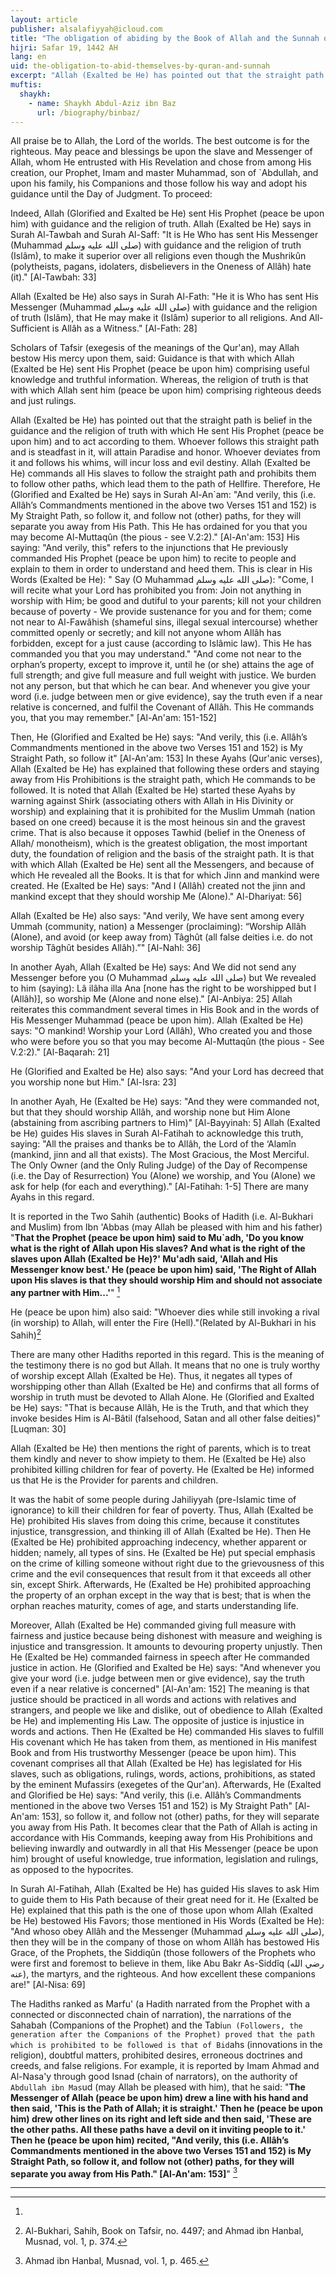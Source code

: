 ```yaml
---
layout: article
publisher: alsalafiyyah@icloud.com
title: "The obligation of abiding by the Book of Allah and the Sunnah of His Messenger and warning against whatever contradicts them"
hijri: Safar 19, 1442 AH
lang: en
uid: the-obligation-to-abid-themselves-by-quran-and-sunnah
excerpt: "Allah (Exalted be He) has pointed out that the straight path is belief in the guidance and the religion of truth with which He sent His Prophet (peace be upon him) and to act according to them. Whoever follows this straight path and is steadfast in it, will attain Paradise and honor. Whoever deviates from it and follows his whims, will incur loss and evil destiny. Allah (Exalted be He) commands all His slaves to follow the straight path and prohibits them to follow other paths, which lead them to the path of Hellfire."
muftis:
  shaykh: 
    - name: Shaykh Abdul-Aziz ibn Baz
      url: /biography/binbaz/
---
```


All praise be to Allah, the Lord of the worlds. The best outcome is for the righteous. May peace and blessings be upon the slave and Messenger of Allah, whom He entrusted with His Revelation and chose from among His creation, our Prophet, Imam and master Muhammad, son of `Abdullah, and upon his family, his Companions and those follow his way and adopt his guidance until the Day of Judgment. To proceed:

Indeed, Allah (Glorified and Exalted be He) sent His Prophet (peace be upon him) with guidance and the religion of truth. Allah (Exalted be He) says in Surah Al-Tawbah and Surah Al-Saff: "It is He Who has sent His Messenger (Muhammad صلى الله عليه وسلم) with guidance and the religion of truth (Islâm), to make it superior over all religions even though the Mushrikûn (polytheists, pagans, idolaters, disbelievers in the Oneness of Allâh) hate (it)." [Al-Tawbah: 33]

Allah (Exalted be He) also says in Surah Al-Fath: "He it is Who has sent His Messenger (Muhammad صلى الله عليه وسلم) with guidance and the religion of truth (Islâm), that He may make it (Islâm) superior to all religions. And All-Sufficient is Allâh as a Witness." [Al-Fath: 28]

Scholars of Tafsir (exegesis of the meanings of the Qur'an), may Allah bestow His mercy upon them, said: Guidance is that with which Allah (Exalted be He) sent His Prophet (peace be upon him) comprising useful knowledge and truthful information. Whereas, the religion of truth is that with which Allah sent him (peace be upon him) comprising righteous deeds and just rulings.

Allah (Exalted be He) has pointed out that the straight path is belief in the guidance and the religion of truth with which He sent His Prophet (peace be upon him) and to act according to them. Whoever follows this straight path and is steadfast in it, will attain Paradise and honor. Whoever deviates from it and follows his whims, will incur loss and evil destiny. Allah (Exalted be He) commands all His slaves to follow the straight path and prohibits them to follow other paths, which lead them to the path of Hellfire. Therefore, He (Glorified and Exalted be He) says in Surah Al-An`am: "And verily, this (i.e. Allâh’s Commandments mentioned in the above two Verses 151 and 152) is My Straight Path, so follow it, and follow not (other) paths, for they will separate you away from His Path. This He has ordained for you that you may become Al-Muttaqûn (the pious - see V.2:2)." [Al-An'am: 153] His saying: "And verily, this" refers to the injunctions that He previously commanded His Prophet (peace be upon him) to recite to people and explain to them in order to understand and heed them. This is clear in His Words (Exalted be He): " Say (O Muhammad صلى الله عليه وسلم): "Come, I will recite what your Lord has prohibited you from: Join not anything in worship with Him; be good and dutiful to your parents; kill not your children because of poverty - We provide sustenance for you and for them; come not near to Al-Fawâhish (shameful sins, illegal sexual intercourse) whether committed openly or secretly; and kill not anyone whom Allâh has forbidden, except for a just cause (according to Islâmic law). This He has commanded you that you may understand." "And come not near to the orphan’s property, except to improve it, until he (or she) attains the age of full strength; and give full measure and full weight with justice. We burden not any person, but that which he can bear. And whenever you give your word (i.e. judge between men or give evidence), say the truth even if a near relative is concerned, and fulfil the Covenant of Allâh. This He commands you, that you may remember." [Al-An'am: 151-152]

Then, He (Glorified and Exalted be He) says: "And verily, this (i.e. Allâh’s Commandments mentioned in the above two Verses 151 and 152) is My Straight Path, so follow it" [Al-An'am: 153] In these Ayahs (Qur'anic verses), Allah (Exalted be He) has explained that following these orders and staying away from His Prohibitions is the straight path, which He commands to be followed. It is noted that Allah (Exalted be He) started these Ayahs by warning against Shirk (associating others with Allah in His Divinity or worship) and explaining that it is prohibited for the Muslim Ummah (nation based on one creed) because it is the most heinous sin and the gravest crime. That is also because it opposes Tawhid (belief in the Oneness of Allah/ monotheism), which is the greatest obligation, the most important duty, the foundation of religion and the basis of the straight path. It is that with which Allah (Exalted be He) sent all the Messengers, and because of which He revealed all the Books. It is that for which Jinn and mankind were created. He (Exalted be He) says: "And I (Allâh) created not the jinn and mankind except that they should worship Me (Alone)." Al-Dhariyat: 56]

Allah (Exalted be He) also says: "And verily, We have sent among every Ummah (community, nation) a Messenger (proclaiming): “Worship Allâh (Alone), and avoid (or keep away from) Tâghût (all false deities i.e. do not worship Tâghût besides Allâh).”" [Al-Nahl: 36]

In another Ayah, Allah (Exalted be He) says: And We did not send any Messenger before you (O Muhammad صلى الله عليه وسلم) but We revealed to him (saying): Lâ ilâha illa Ana [none has the right to be worshipped but I (Allâh)], so worship Me (Alone and none else)." [Al-Anbiya: 25] Allah reiterates this commandment several times in His Book and in the words of His Messenger Muhammad (peace be upon him). Allah (Exalted be He) says: "O mankind! Worship your Lord (Allâh), Who created you and those who were before you so that you may become Al-Muttaqûn (the pious - See V.2:2)." [Al-Baqarah: 21]

He (Glorified and Exalted be He) also says: "And your Lord has decreed that you worship none but Him." [Al-Isra: 23]

In another Ayah, He (Exalted be He) says: "And they were commanded not, but that they should worship Allâh, and worship none but Him Alone (abstaining from ascribing partners to Him)" [Al-Bayyinah: 5] Allah (Exalted be He) guides His slaves in Surah Al-Fatihah to acknowledge this truth, saying:  "All the praises and thanks be to Allâh, the Lord of the ‘Alamîn (mankind, jinn and all that exists). The Most Gracious, the Most Merciful. The Only Owner (and the Only Ruling Judge) of the Day of Recompense (i.e. the Day of Resurrection) You (Alone) we worship, and You (Alone) we ask for help (for each and everything)." [Al-Fatihah: 1-5] There are many Ayahs in this regard.

It is reported in the Two Sahih (authentic) Books of Hadith (i.e. Al-Bukhari and Muslim) from Ibn 'Abbas (may Allah be pleased with him and his father) "**That the Prophet (peace be upon him) said to Mu`adh, 'Do you know what is the right of Allah upon His slaves? And what is the right of the slaves upon Allah (Exalted be He)?' Mu'adh said, 'Allah and His Messenger know best.' He (peace be upon him) said, 'The Right of Allah upon His slaves is that they should worship Him and should not associate any partner with Him...'**" [^1]

He (peace be upon him) also said: "Whoever dies while still invoking a rival (in worship) to Allah, will enter the Fire (Hell)."(Related by Al-Bukhari in his Sahih)[^2]

There are many other Hadiths reported in this regard. This is the meaning of the testimony there is no god but Allah. It means that no one is truly worthy of worship except Allah (Exalted be He). Thus, it negates all types of worshipping other than Allah (Exalted be He) and confirms that all forms of worship in truth must be devoted to Allah Alone. He (Glorified and Exalted be He) says: "That is because Allâh, He is the Truth, and that which they invoke besides Him is Al-Bâtil (falsehood, Satan and all other false deities)" [Luqman: 30]

Allah (Exalted be He) then mentions the right of parents, which is to treat them kindly and never to show impiety to them. He (Exalted be He) also prohibited killing children for fear of poverty. He (Exalted be He) informed us that He is the Provider for parents and children. 

It was the habit of some people during Jahiliyyah (pre-Islamic time of ignorance) to kill their children for fear of poverty. Thus, Allah (Exalted be He) prohibited His slaves from doing this crime, because it constitutes injustice, transgression, and thinking ill of Allah (Exalted be He). Then He (Exalted be He) prohibited approaching indecency, whether apparent or hidden; namely, all types of sins. He (Exalted be He) put special emphasis on the crime of killing someone without right due to the grievousness of this crime and the evil consequences that result from it that exceeds all other sin, except Shirk. Afterwards, He (Exalted be He) prohibited approaching the property of an orphan except in the way that is best; that is when the orphan reaches maturity, comes of age, and starts understanding life. 

Moreover, Allah (Exalted be He) commanded giving full measure with fairness and justice because being dishonest with measure and weighing is injustice and transgression. It amounts to devouring property unjustly. Then He (Exalted be He) commanded fairness in speech after He commanded justice in action. He (Glorified and Exalted be He) says: "And whenever you give your word (i.e. judge between men or give evidence), say the truth even if a near relative is concerned" [Al-An'am: 152] The meaning is that justice should be practiced in all words and actions with relatives and strangers, and people we like and dislike, out of obedience to Allah (Exalted be He) and implementing His Law. The opposite of justice is injustice in words and actions. Then He (Exalted be He) commanded His slaves to fulfill His covenant which He has taken from them, as mentioned in His manifest Book and from His trustworthy Messenger (peace be upon him). This covenant comprises all that Allah (Exalted be He) has legislated for His slaves, such as obligations, rulings, words, actions, prohibitions, as stated by the eminent Mufassirs (exegetes of the Qur'an). Afterwards, He (Exalted and Glorified be He) says: "And verily, this (i.e. Allâh’s Commandments mentioned in the above two Verses 151 and 152) is My Straight Path" [Al-An'am: 153], so follow it, and follow not (other) paths, for they will separate you away from His Path. It becomes clear that the Path of Allah is acting in accordance with His Commands, keeping away from His Prohibitions and believing inwardly and outwardly in all that His Messenger (peace be upon him) brought of useful knowledge, true information, legislation and rulings, as opposed to the hypocrites.

In Surah Al-Fatihah, Allah (Exalted be He) has guided His slaves to ask Him to guide them to His Path because of their great need for it. He (Exalted be He) explained that this path is the one of those upon whom Allah (Exalted be He) bestowed His Favors; those mentioned in His Words (Exalted be He): "And whoso obey Allâh and the Messenger (Muhammad صلى الله عليه وسلم), then they will be in the company of those on whom Allâh has bestowed His Grace, of the Prophets, the Siddiqûn (those followers of the Prophets who were first and foremost to believe in them, like Abu Bakr As-Siddîq (رضي الله عنه), the martyrs, and the righteous. And how excellent these companions are!" [Al-Nisa: 69]

The Hadiths ranked as Marfu' (a Hadith narrated from the Prophet with a connected or disconnected chain of narration), the narrations of the Sahabah (Companions of the Prophet) and the Tabi`un (Followers, the generation after the Companions of the Prophet) proved that the path which is prohibited to be followed is that of Bid`ahs (innovations in the religion), doubtful matters, prohibited desires, erroneous doctrines and creeds, and false religions. For example, it is reported by Imam Ahmad and Al-Nasa'y through good Isnad (chain of narrators), on the authority of `Abdullah ibn Mas`ud (may Allah be pleased with him), that he said: "**The Messenger of Allah (peace be upon him) drew a line with his hand and then said, 'This is the Path of Allah; it is straight.' Then he (peace be upon him) drew other lines on its right and left side and then said, 'These are the other paths. All these paths have a devil on it inviting people to it.' Then he (peace be upon him) recited, "And verily, this (i.e. Allâh’s Commandments mentioned in the above two Verses 151 and 152) is My Straight Path, so follow it, and follow not (other) paths, for they will separate you away from His Path." [Al-An'am: 153]**" [^3]

---

[^1]:
[^2]: Al-Bukhari, Sahih, Book on Tafsir, no. 4497; and Ahmad ibn Hanbal, Musnad, vol. 1, p. 374.
[^3]: Ahmad ibn Hanbal, Musnad, vol. 1, p. 465.

